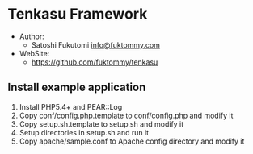 Tenkasu Framework
=================

* Author:
    * Satoshi Fukutomi <info@fuktommy.com>
* WebSite:
    * https://github.com/fuktommy/tenkasu

Install example application
---------------------------

1. Install PHP5.4+ and PEAR::Log
2. Copy conf/config.php.template to conf/config.php and modify it
3. Copy setup.sh.template to setup.sh and modify it
4. Setup directories in setup.sh and run it
5. Copy apache/sample.conf to Apache config directory and modify it
